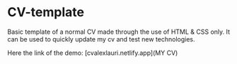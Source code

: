 # CV-template

Basic template of a normal CV made through the use of HTML & CSS only.
It can be used to quickly update my cv and test new technologies.

Here the link of the demo:  [cvalexlauri.netlify.app](MY CV)    
